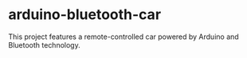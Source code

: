 # arduino-bluetooth-car
This project features a remote-controlled car powered by Arduino and Bluetooth technology.

